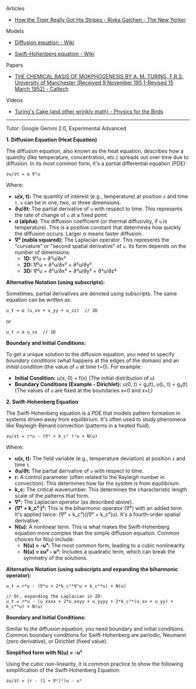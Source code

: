 Articles
* [How the Tiger Really Got His Stripes - Rivka Galchen - The New Yorker](https://www.newyorker.com/science/elements/how-the-tiger-really-got-his-stripes)

Models
* [Diffusion equation - Wiki](https://en.wikipedia.org/wiki/Diffusion_equation)
  
* [Swift–Hohenberg equation - Wiki](https://en.wikipedia.org/wiki/Swift–Hohenberg_equation)

Papers
* [THE CHEMICAL BASIS OF MOKPHOGENESIS BY A. M. TURING, F.R.S. University qf Manchester (Received 9 November 195 1-Revised 15 March 1952) - Caltech](https://www.dna.caltech.edu/courses/cs191/paperscs191/turing.pdf)

Videos
* [Turing's Cake (and other wrinkly math) - Physics for the Birds](https://youtu.be/icQ_BTtNGEo?si=fSh-SmWKEw19m7je)

- - - -

Tutor: Google Gemini 2.0, Experimental Advanced 

**1. Diffusion Equation (Heat Equation)**

The diffusion equation, also known as the heat equation, describes how a quantity (like temperature, concentration, etc.) spreads out over time due to diffusion. In its most common form, it's a partial differential equation (PDE):

```
∂u/∂t = α ∇²u
```

Where:

*   **u(x, t):**  The quantity of interest (e.g., temperature) at position `x` and time `t`.  `x` can be in one, two, or three dimensions.
*   **∂u/∂t:** The partial derivative of `u` with respect to time. This represents the rate of change of `u` at a fixed point.
*   **α (alpha):** The diffusion coefficient (or thermal diffusivity, if `u` is temperature). This is a positive constant that determines how quickly the diffusion occurs.  Larger α means faster diffusion.
*   **∇² (nabla squared):** The Laplacian operator.  This represents the "curvature" or "second spatial derivative" of `u`.  Its form depends on the number of dimensions:
    *   **1D:** ∇²u = ∂²u/∂x²
    *   **2D:** ∇²u = ∂²u/∂x² + ∂²u/∂y²
    *   **3D:** ∇²u = ∂²u/∂x² + ∂²u/∂y² + ∂²u/∂z²

**Alternative Notation (using subscripts):**

Sometimes, partial derivatives are denoted using subscripts.  The same equation can be written as:

```
u_t = α (u_xx + u_yy + u_zz)  // 3D
```

or

```
u_t = α u_xx  // 1D
```

**Boundary and Initial Conditions:**

To get a unique solution to the diffusion equation, you need to specify *boundary conditions* (what happens at the edges of the domain) and an *initial condition* (the value of `u` at time t=0). For example:

*   **Initial Condition:** u(x, 0) = f(x)  (The initial distribution of `u`)
*   **Boundary Conditions (Example - Dirichlet):** u(0, t) = g₁(t),  u(L, t) = g₂(t) (The values of `u` are fixed at the boundaries x=0 and x=L)

**2. Swift-Hohenberg Equation**

The Swift-Hohenberg equation is a PDE that models pattern formation in systems driven away from equilibrium.  It's often used to study phenomena like Rayleigh-Bénard convection (patterns in a heated fluid).

```
∂u/∂t = r*u - (∇² + k_c² )²u + N(u)
```

Where:

*   **u(x, t):** The field variable (e.g., temperature deviation) at position `x` and time `t`.
*   **∂u/∂t:** The partial derivative of `u` with respect to time.
*   **r:** A control parameter (often related to the Rayleigh number in convection). This determines how far the system is from equilibrium.
*   **k_c:** The critical wavenumber. This determines the characteristic length scale of the patterns that form.
*   **∇²:** The Laplacian operator (as described above).
*   **(∇² + k_c² )²:**  This is the biharmonic operator (∇⁴) with an added term. It's applied twice:  (∇² + k_c²)((∇² + k_c²)u). It's a fourth-order spatial derivative.
* **N(u):** A nonlinear term.  This is what makes the Swift-Hohenberg equation more complex than the simple diffusion equation. Common choices for N(u) include:
    *   **N(u) = -u³:**  The most common form, leading to a cubic nonlinearity.
    *   **N(u) = εu² - u³:**  Includes a quadratic term, which can break the symmetry of the solutions.

**Alternative Notation (using subscripts and expanding the biharmonic operator):**

```
u_t = r*u - (∇⁴u + 2*k_c²*∇²u + k_c⁴*u) + N(u)

// Or, expanding the Laplacian in 2D:
u_t = r*u - (u_xxxx + 2*u_xxyy + u_yyyy + 2*k_c²*(u_xx + u_yy) + k_c⁴*u) + N(u)
```

**Boundary and Initial Conditions:**

Similar to the diffusion equation, you need boundary and initial conditions. Common boundary conditions for Swift-Hohenberg are periodic, Neumann (zero derivative), or Dirichlet (fixed value).

**Simplified form with N(u) = -u³**

Using the cubic non-linearity, it is common practice to show the following simplification of the Swift-Hohenberg Equation:

```
∂u/∂t = (r - (1 + ∇²)²)u - u³
```

